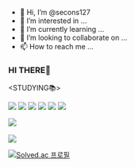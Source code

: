 - 👋 Hi, I’m @secons127
- 👀 I’m interested in ...
- 🌱 I’m currently learning ...
- 💞️ I’m looking to collaborate on ...
- 📫 How to reach me ...


### HI THERE🐾


<STUDYING📚>

<div align="left">
	<img src="https://img.shields.io/badge/Python-3776AB?style=flat&logo=Python&logoColor=white" />
	<img src="https://img.shields.io/badge/Java-007396?style=flat&logo=Java&logoColor=white" />
	<img src="https://img.shields.io/badge/C-A8B9CC?style=flat&logo=C&logoColor=white" />
	<img src="https://img.shields.io/badge/Mysql-4479A1?style=flat&logo=Mysql&logoColor=white" />
	<img src="https://img.shields.io/badge/HTML5-E34F26?style=flat&logo=HTML5&logoColor=white" />
	<img src="https://img.shields.io/badge/CSS3-1572B6?style=flat&logo=CSS3&logoColor=white" />
</div>


<img src="https://github-readme-stats.vercel.app/api/top-langs/?username=secons127&layout=compact"><br>
<br>
<img src="https://github-readme-stats.vercel.app/api?username=secons127&show_icons=true">


[![Solved.ac
프로필](http://mazassumnida.wtf/api/v2/generate_badge?boj=supjessica20)](https://solved.ac/supjessica20)

